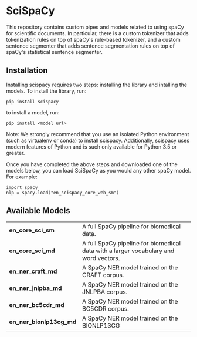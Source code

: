 # SciSpaCy
This repository contains custom pipes and models related to using spaCy for scientific documents. In particular, there is a custom tokenizer that adds tokenization rules on top of spaCy's rule-based tokenizer, and a custom sentence segmenter that adds sentence segmentation rules on top of spaCy's statistical sentence segmenter.


## Installation
Installing scispacy requires two steps: installing the library and intalling the models. To install the library, run:
```
pip install scispacy
```

to install a model, run:

```
pip install <model url>
```

Note: We strongly recommend that you use an isolated Python environment (such as virtualenv or conda) to install scispacy.
Additionally, scispacy uses modern features of Python and is such only available for Python 3.5 or greater.


Once you have completed the above steps and downloaded one of the models below, you can load SciSpaCy as you would any other spaCy model. For example:
```
import spacy
nlp = spacy.load("en_scispacy_core_web_sm")
```

## Available Models


<table>
<tr>
    <td><b> en_core_sci_sm </b></td>
    <td> A full SpaCy pipeline for biomedical data. </td>
</tr>
<tr>
    <td><b> en_core_sci_md </b></td>
    <td>  A full SpaCy pipeline for biomedical data with a larger vocabulary and word vectors. </td>
</tr>
<tr>
    <td><b> en_ner_craft_md </b></td>
    <td> A SpaCy NER model trained on the CRAFT corpus. </td>
</tr>
<tr>
    <td><b> en_ner_jnlpba_md </b></td>
    <td> A SpaCy NER model trained on the JNLPBA corpus. </td>
</tr>
<tr>
    <td><b> en_ner_bc5cdr_md </b></td>
    <td> A SpaCy NER model trained on the BC5CDR corpus. </td>
</tr>
<tr>
    <td><b> en_ner_bionlp13cg_md </b></td>
    <td> A SpaCy NER model trained on the BIONLP13CG</td>
</tr>
</table>

